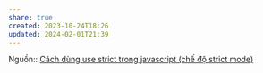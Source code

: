 ```yaml
---
share: true
created: 2023-10-24T18:26
updated: 2024-02-01T21:39
---
```

Nguồn:: [Cách dùng use strict trong javascript (chế độ strict mode)](https://freetuts.net/use-strict-trong-javascript-407.html)
